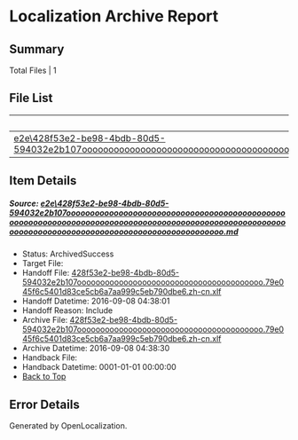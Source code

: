 # <a name='report-top'></a> Localization Archive Report

## Summary
 Total Files | 1

## File List
 Source File | Status | Details 
 ----------- | ------ | ------- 
 [e2e\428f53e2-be98-4bdb-80d5-594032e2b107ooooooooooooooooooooooooooooooooooooooooooooooooooooooooooooooooooooooooooooooooooooooooooooooooooooooooooooooooooooooooooooooooooooooooooooooooooooo.md](https://github.com/OpenLocalizationTestOrg/ol-test0/blob/56afbf7d4b33ab3ec574f7167f103bd86cebbc04/e2e/428f53e2-be98-4bdb-80d5-594032e2b107ooooooooooooooooooooooooooooooooooooooooooooooooooooooooooooooooooooooooooooooooooooooooooooooooooooooooooooooooooooooooooooooooooooooooooooooooooooo.md) | ArchivedSuccess | [Details](#a0c916cb7ef8891cfcfbcc6e95159d88190b61dd1)

## Item Details
##### <a name='a0c916cb7ef8891cfcfbcc6e95159d88190b61dd1'></a> Source: [e2e\428f53e2-be98-4bdb-80d5-594032e2b107ooooooooooooooooooooooooooooooooooooooooooooooooooooooooooooooooooooooooooooooooooooooooooooooooooooooooooooooooooooooooooooooooooooooooooooooooooooo.md](https://github.com/OpenLocalizationTestOrg/ol-test0/blob/56afbf7d4b33ab3ec574f7167f103bd86cebbc04/e2e/428f53e2-be98-4bdb-80d5-594032e2b107ooooooooooooooooooooooooooooooooooooooooooooooooooooooooooooooooooooooooooooooooooooooooooooooooooooooooooooooooooooooooooooooooooooooooooooooooooooo.md)
* Status: ArchivedSuccess
* Target File: 
* Handoff File: [428f53e2-be98-4bdb-80d5-594032e2b107oooooooooooooooooooooooooooooooooooooooo.79e045f6c5401d83ce5cb6a7aa999c5eb790dbe6.zh-cn.xlf](https://github.com/OpenLocalizationTestOrg/ol-test0-handoff/blob/af6fad75e1755e8a76d958c8adf6784a4149b6cb/ol-handoff/OpenLocalizationTestOrg/ol-test0-zhcn/ci/ht/428f53e2-be98-4bdb-80d5-594032e2b107oooooooooooooooooooooooooooooooooooooooo.79e045f6c5401d83ce5cb6a7aa999c5eb790dbe6.zh-cn.xlf)
* Handoff Datetime: 2016-09-08 04:38:01
* Handoff Reason: Include
* Archive File: [428f53e2-be98-4bdb-80d5-594032e2b107oooooooooooooooooooooooooooooooooooooooo.79e045f6c5401d83ce5cb6a7aa999c5eb790dbe6.zh-cn.xlf](https://github.com/OpenLocalizationTestOrg/ol-test0-handoff/blob/c61ff8a6ad42c43642462ff563531ba51e1c46b9/ol-archive/OpenLocalizationTestOrg/ol-test0-zhcn/ci/ht/428f53e2-be98-4bdb-80d5-594032e2b107oooooooooooooooooooooooooooooooooooooooo.79e045f6c5401d83ce5cb6a7aa999c5eb790dbe6.zh-cn.xlf)
* Archive Datetime: 2016-09-08 04:38:30
* Handback File: 
* Handback Datetime: 0001-01-01 00:00:00
* [Back to Top](#report-top)


## Error Details

Generated by OpenLocalization.
